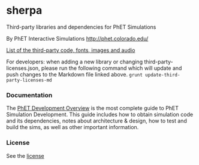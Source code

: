 sherpa
======

Third-party libraries and dependencies for PhET Simulations

By PhET Interactive Simulations
http://phet.colorado.edu/ 

[List of the third-party code, fonts, images and audio](third-party-licenses.md)

For developers: when adding a new library or changing third-party-licenses.json, please run the following command
which will update and push changes to the Markdown file linked above.
`grunt update-third-party-licenses-md`

### Documentation
The [PhET Development Overview](http://bit.ly/phet-development-overview) is the most complete guide to PhET Simulation Development. This guide includes how
to obtain simulation code and its dependencies, notes about architecture & design, how to test and build the sims, as well as other important information.

### License
See the [license](LICENSE)
